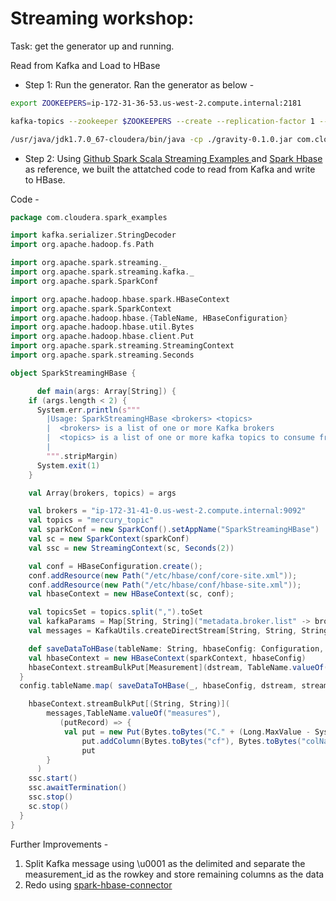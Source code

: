 # Streaming workshop:

Task: get the generator up and running.

Read from Kafka and Load to HBase

* Step 1: 
Run the generator. Ran the generator as below - 

```bash
export ZOOKEEPERS=ip-172-31-36-53.us-west-2.compute.internal:2181

kafka-topics --zookeeper $ZOOKEEPERS --create --replication-factor 1 --partitions 5 --topic mercury_topic

/usr/java/jdk1.7.0_67-cloudera/bin/java -cp ./gravity-0.1.0.jar com.cloudera.fce.jeremy.gravity.Generator ip-172-31-41-0.us-west-2.compute.internal:9092 mercury_topic --verbose &
```

* Step 2: 
Using [Github Spark Scala Streaming Examples ](https://github.com/apache/spark/blob/master/examples/src/main/scala/org/apache/spark/examples/streaming/DirectKafkaWordCount.scala) and [Spark Hbase](https://github.com/tmalaska/SparkOnHBase) as reference, we built the attatched code to read from Kafka and write to HBase.

Code - 

```scala
package com.cloudera.spark_examples

import kafka.serializer.StringDecoder
import org.apache.hadoop.fs.Path

import org.apache.spark.streaming._
import org.apache.spark.streaming.kafka._
import org.apache.spark.SparkConf

import org.apache.hadoop.hbase.spark.HBaseContext
import org.apache.spark.SparkContext
import org.apache.hadoop.hbase.{TableName, HBaseConfiguration}
import org.apache.hadoop.hbase.util.Bytes
import org.apache.hadoop.hbase.client.Put
import org.apache.spark.streaming.StreamingContext
import org.apache.spark.streaming.Seconds

object SparkStreamingHBase {

      def main(args: Array[String]) {
    if (args.length < 2) {
      System.err.println(s"""
        |Usage: SparkStreamingHBase <brokers> <topics>
        |  <brokers> is a list of one or more Kafka brokers
        |  <topics> is a list of one or more kafka topics to consume from
        |
        """.stripMargin)
      System.exit(1)
    }

    val Array(brokers, topics) = args

    val brokers = "ip-172-31-41-0.us-west-2.compute.internal:9092"
    val topics = "mercury_topic"
    val sparkConf = new SparkConf().setAppName("SparkStreamingHBase")
    val sc = new SparkContext(sparkConf)
    val ssc = new StreamingContext(sc, Seconds(2))

    val conf = HBaseConfiguration.create();
    conf.addResource(new Path("/etc/hbase/conf/core-site.xml"));
    conf.addResource(new Path("/etc/hbase/conf/hbase-site.xml"));
    val hbaseContext = new HBaseContext(sc, conf);

    val topicsSet = topics.split(",").toSet
    val kafkaParams = Map[String, String]("metadata.broker.list" -> brokers)
    val messages = KafkaUtils.createDirectStream[String, String, StringDecoder, StringDecoder](ssc, kafkaParams, topicsSet)

    def saveDataToHBase(tableName: String, hbaseConfig: Configuration, dstream: DStream[Measurement], sparkContext: SparkContext): Unit = {
    val hbaseContext = new HBaseContext(sparkContext, hbaseConfig)
    hbaseContext.streamBulkPut[Measurement](dstream, TableName.valueOf(tableName), (measurement) => MeasurementUtils.toHBasePut(measurement))
  }
  config.tableName.map( saveDataToHBase(_, hbaseConfig, dstream, streamingContext.sparkContext) )

    hbaseContext.streamBulkPut[(String, String)](
        messages,TableName.valueOf("measures"),
           (putRecord) => {
            val put = new Put(Bytes.toBytes("C." + (Long.MaxValue - System.currentTimeMillis())))
                put.addColumn(Bytes.toBytes("cf"), Bytes.toBytes("colName"), Bytes.toBytes(putRecord._2))
                put
        }
      )
    ssc.start()
    ssc.awaitTermination()
    ssc.stop()
    sc.stop()
  }
}

```


Further Improvements - 
1. Split Kafka message using \u0001 as the delimited and separate the measurement_id as the rowkey and store remaining columns as the data
2. Redo using [spark-hbase-connector](https://github.com/nerdammer/spark-hbase-connector)
